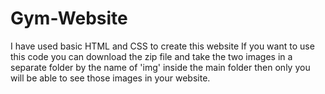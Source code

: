 # Gym-Website
I have used basic HTML and CSS to create this website
If you want to use this code you can download the zip file and take the two images in a separate folder by the name of 'img' inside the main folder then only you will be able to see those images in your website.
